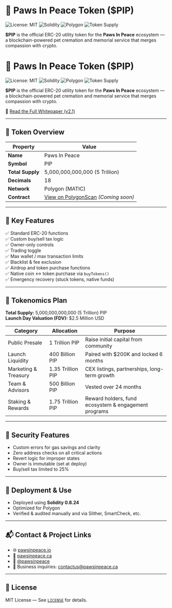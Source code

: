 # 🐾 Paws In Peace Token ($PIP)
![License: MIT](https://img.shields.io/badge/License-MIT-yellow.svg)
![Solidity](https://img.shields.io/badge/Solidity-0.8.24-blue)
![Polygon](https://img.shields.io/badge/Deployed%20on-Polygon-5c47f5)
![Token Supply](https://img.shields.io/badge/Supply-5T%20PIP-blueviolet)

**$PIP** is the official ERC-20 utility token for the **Paws In Peace** ecosystem — a blockchain-powered pet cremation and memorial service that merges compassion with crypto.

# 🐾 Paws In Peace Token ($PIP)

![License: MIT](https://img.shields.io/badge/License-MIT-yellow.svg)
![Solidity](https://img.shields.io/badge/Solidity-0.8.24-blue)
![Polygon](https://img.shields.io/badge/Deployed%20on-Polygon-5c47f5)
![Token Supply](https://img.shields.io/badge/Supply-5T%20PIP-blueviolet)

**$PIP** is the official ERC-20 utility token for the **Paws In Peace** ecosystem — a blockchain-powered pet cremation and memorial service that merges compassion with crypto.

📄 [Read the Full Whitepaper (v2.1)](https://pawsinpeace.io/whitepaper.html)

---

## 🔹 Token Overview

| Property        | Value                           |
|----------------|----------------------------------|
| **Name**       | Paws In Peace                   |
| **Symbol**     | PIP                             |
| **Total Supply**| 5,000,000,000,000 (5 Trillion) |
| **Decimals**   | 18                              |
| **Network**    | Polygon (MATIC)                 |
| **Contract**   | [View on PolygonScan](https://polygonscan.com/) *(Coming soon)*

---

## 🧠 Key Features

✅ Standard ERC-20 functions  
✅ Custom buy/sell tax logic  
✅ Owner-only controls  
✅ Trading toggle  
✅ Max wallet / max transaction limits  
✅ Blacklist & fee exclusion  
✅ Airdrop and token purchase functions  
✅ Native coin ↔ token purchase via `buyTokens()`  
✅ Emergency recovery (stuck tokens, native funds)

---

## 🔄 Tokenomics Plan

**Total Supply:** 5,000,000,000,000 (5 Trillion) PIP  
**Launch Day Valuation (FDV):** $2.5 Million USD

| Category             | Allocation       | Purpose                                               |
|----------------------|------------------|--------------------------------------------------------|
| Public Presale       | 1 Trillion PIP   | Raise initial capital from community                  |
| Launch Liquidity     | 400 Billion PIP  | Paired with $200K and locked 6 months                |
| Marketing & Treasury | 1.35 Trillion PIP| CEX listings, partnerships, long-term growth          |
| Team & Advisors      | 500 Billion PIP  | Vested over 24 months                                 |
| Staking & Rewards    | 1.75 Trillion PIP| Reward holders, fund ecosystem & engagement programs  |

---

## 🔐 Security Features

- Custom errors for gas savings and clarity
- Zero address checks on all critical actions
- Revert logic for improper states
- Owner is immutable (set at deploy)
- Buy/sell tax limited to 25%

---

## 🚀 Deployment & Use

- Deployed using **Solidity 0.8.24**
- Optimized for Polygon
- Verified & audited manually and via Slither, SmartCheck, etc.

---

## 📬 Contact & Project Links

- 🌐 [pawsinpeace.io](https://pawsinpeace.io)
- 🐾 [pawsinpeace.ca](https://pawsinpeace.ca)
- 💬 [@pawsinpeace](https://x.com/pawsinpeace)
- 📩 Business inquiries: contactus@pawsinpeace.ca

---

## 📄 License

MIT License — See [`LICENSE`](./LICENSE) for details.
